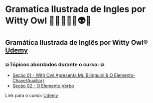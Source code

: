 # Gramatica Ilustrada de Ingles por Witty Owl 👩🏻‍💻🤖🤯👽💥
## Gramática Ilustrada de Inglês por Witty Owl® [Udemy](https://www.udemy.com/course/wittyowlbrasil/)
### 💥Tópicos abordados durante o curso: 💥
- [Seção 01 - With Owl Apresenta Mr. Bilinguini & O Elemento-Chave(Auxiliar)](https://github.com/romulovieira777/Gramatica_Ilustrada_de_Ingles_por_Witty_Owl_r/tree/main/Secao_01_With_Owl_Apresenta_Mr._Bilinguini_%26_O_ElementoChave_Auxiliar)
- [Seção 02 - O Elemento Verbo](https://github.com/romulovieira777/Gramatica_Ilustrada_de_Ingles_por_Witty_Owl_r/tree/main/Secao_02_O_Elemento_Verbo)

Link para o curso: [Udemy](https://www.udemy.com/course/wittyowlbrasil/)
